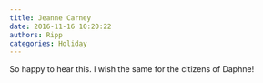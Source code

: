 ```yaml
---
title: Jeanne Carney
date: 2016-11-16 10:20:22
authors: Ripp
categories: Holiday
---
```


 So happy to hear this.  I wish the same for the citizens of Daphne!
